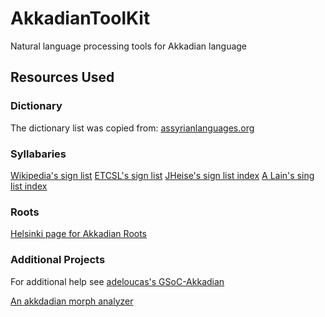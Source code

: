 # AkkadianToolKit 

Natural language processing tools for Akkadian language



## Resources Used 

### Dictionary 

The dictionary list was copied from:
[assyrianlanguages.org](http://www.assyrianlanguages.org/akkadian/list.php)

### Syllabaries 

[Wikipedia's sign list](https://en.wikipedia.org/wiki/List_of_cuneiform_signs)
[ETCSL's sign list](http://etcsl.orinst.ox.ac.uk/edition2/signlist.php)
[JHeise's sign list index](https://personal.sron.nl/~jheise/signlists/)
[A Lain's sing list index](https://web.archive.org/web/20170812052827/http://www.alain.be/akkadien.html)

### Roots

[Helsinki page for Akkadian
Roots](https://www.ling.helsinki.fi/~asahala/verblist.html)


### Additional Projects

For additional help see [adeloucas's GSoC-Akkadian](https://github.com/adeloucas/GSoC-Akkadian)

[An akkdadian morph analyzer](https://github.com/dbamman/akkadian-morph-analyzer)
